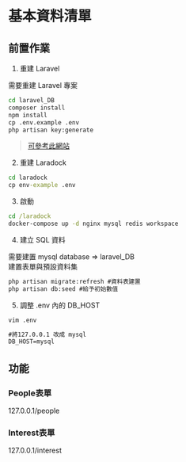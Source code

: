 # 基本資料清單

## 前置作業

1. 重建 Laravel

需要重建 Laravel 專案 <br>

```cmd
cd laravel_DB
composer install
npm install
cp .env.example .env
php artisan key:generate
```
>[可參考此網站](https://campus-xoops.tn.edu.tw/modules/tad_book3/page.php?tbdsn=1255) 

2. 重建 Laradock

``` cmd
cd laradock
cp env-example .env
```

3. 啟動
```cmd
cd /laradock
docker-compose up -d nginx mysql redis workspace
```

4. 建立 SQL 資料

需要建置 mysql database => laravel_DB <br>
建置表單與預設資料集<br>
``` cmd
php artisan migrate:refresh #資料表建置
php artisan db:seed #給予初始數值
```

5. 調整 .env 內的 DB_HOST <br>
```cmd
vim .env

#將127.0.0.1 改成 mysql
DB_HOST=mysql
```

## 功能

### People表單
127.0.0.1/people <br>

### Interest表單
127.0.0.1/interest <br>

